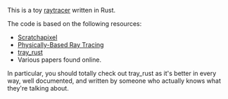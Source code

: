This is a toy [raytracer](https://en.wikipedia.org/wiki/Ray_tracing_(graphics)) written in Rust.

The code is based on the following resources:

* [Scratchapixel](http://www.scratchapixel.com)
* [Physically-Based Ray Tracing](http://www.pbrt.org)
* [tray_rust](http://github.com/TwinkleBear/tray_rust)
* Various papers found online.

In particular, you should totally check out tray_rust as it's better in every
way, well documented, and written by someone who actually knows what they're
talking about.